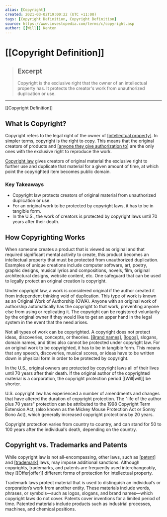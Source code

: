 ```yaml
---
alias: [Copyright]
created: 2021-03-02T19:00:22 (UTC +11:00)
tags: [Copyright Definition, Copyright Definition]
source: https://www.investopedia.com/terms/c/copyright.asp
author: [[Will]] Kenton
---
```


# [[Copyright Definition]]

> ## Excerpt
> Copyright is the exclusive right that the owner of an intellectual property has. It protects the creator's work from unauthorized duplication or use.

---

[[Copyright Definition]]
## What Is Copyright?

Copyright refers to the legal right of the owner of [[intellectual property]](https://www.investopedia.com/terms/i/intellectualproperty.asp). In simpler terms, copyright is the right to copy. This means that the original creators of products and [[anyone they give authorization to]](https://www.investopedia.com/terms/l/licensing-agreement.asp) are the only ones with the exclusive right to reproduce the work.

[Copyright law](https://www.investopedia.com/articles/personal-[[Finance|finance]]/010715/worlds-top-10-law-firms.asp) gives creators of original material the exclusive right to further use and duplicate that material for a given amount of time, at which point the copyrighted item becomes public domain.

### Key Takeaways

-   Copyright law protects creators of original material from unauthorized duplication or use.
-   For an original work to be protected by copyright laws, it has to be in tangible form.
-   In the U.S., the work of creators is protected by copyright laws until 70 years after their death.

## How Copyrighting Works

When someone creates a product that is viewed as original and that required significant mental activity to create, this product becomes an intellectual property that must be protected from unauthorized duplication. Examples of unique creations include computer software, art, poetry, graphic designs, musical lyrics and compositions, novels, film, original architectural designs, website content, etc. One safeguard that can be used to legally protect an original creation is copyright.

Under copyright law, a work is considered original if the author created it from independent thinking void of duplication. This type of work is known as an Original Work of Authorship (OWA). Anyone with an original work of authorship automatically has the copyright to that work, preventing anyone else from using or replicating it. The copyright can be registered voluntarily by the original owner if they would like to get an upper hand in the legal system in the event that the need arises.

Not all types of work can be copyrighted. A copyright does not protect ideas, discoveries, concepts, or theories. [[Brand names]](https://www.investopedia.com/terms/b/brand-identity.asp), [[logos]](https://www.investopedia.com/terms/l/logo.asp), slogans, domain names, and titles also cannot be protected under copyright law. For an original work to be copyrighted, it has to be in tangible form. This means that any speech, discoveries, musical scores, or ideas have to be written down in physical form in order to be protected by copyright.

In the U.S., original owners are protected by copyright laws all of their lives until 70 years after their death. If the original author of the copyrighted material is a corporation, the copyright protection period [[Will|will]] be shorter.

U.S. copyright law has experienced a number of amendments and changes that have altered the duration of copyright protection. The "life of the author plus 70 years" protection can be attributed to the 1998 Copyright Term Extension Act, (also known as the Mickey Mouse Protection Act or Sonny Bono Act), which generally increased copyright protections by 20 years.

Copyright protection varies from country to country, and can stand for 50 to 100 years after the individual’s death, depending on the country.

## Copyright vs. Trademarks and Patents

While copyright law is not all-encompassing, other laws, such as [[patent]](https://www.investopedia.com/terms/p/patent.asp) and [[trademark]](https://www.investopedia.com/terms/t/trademark.asp) laws, may impose additional sanctions. Although copyrights, trademarks, and patents are frequently used interchangeably, they [[Offer|offer]] different forms of protection for intellectual property.

Trademark laws protect material that is used to distinguish an individual’s or corporation’s work from another entity. These materials include words, phrases, or symbols—such as logos, slogans, and brand names—which copyright laws do not cover. Patents cover inventions for a limited period of time. Patented materials include products such as industrial processes, machines, and chemical positions.
